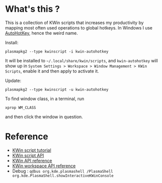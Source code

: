 # What's this ?

This is a collection of KWin scripts that increases my productivity by mapping most often used operations to global hotkeys. 
In Windows I use [AutoHotKey](https://www.autohotkey.com/), hence the weird name.

Install:
```
plasmapkg2 --type kwinscript -i kwin-autohotkey
```
It will be installed to `~/.local/share/kwin/scripts`, and `kwin-autohotkey` will show up in `System Settings > Workspace > Window Management > KWin Scripts`, enable it and then apply to activate it.

Update:
```
plasmapkg2 --type kwinscript -u kwin-autohotkey
```
To find window class, in a terminal, run

```
xprop WM_CLASS
```

and then click the window in question.


# Reference

- [KWin script tutorial](https://develop.kde.org/docs/plasma/kwin/)
- [KWin script API](https://techbase.kde.org/Development/Tutorials/KWin/Scripting/API_4.9)
- [KWin API reference](https://api.kde.org/4.x-api/kde-workspace-apidocs/kwin/html/index.html)
- [KWin workspace API reference](https://api.kde.org/4.x-api/kde-workspace-apidocs/kwin/html/classKWin_1_1Client.html)
- Debug : `qdbus org.kde.plasmashell /PlasmaShell org.kde.PlasmaShell.showInteractiveKWinConsole`
